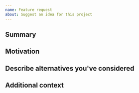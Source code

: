 ```yaml
---
name: Feature request
about: Suggest an idea for this project
---
```


<!--

Have you read veritable-authority's Code of Conduct? By filing an Issue, you are expected to comply with it, including treating everyone with respect: https://github.com/digicatapult/veritable-authority/.github/blob/main/CODE_OF_CONDUCT.md

---
Also note that the Digital Catapult team has finite resources so it's unlikely that we'll work on feature requests. If we're interested in a particular feature however, we'll follow up and ask you to submit an RFC to talk about it in more detail.

-->

## Summary

<!-- One paragraph explanation of the feature. -->

## Motivation

<!-- Why are we doing this? What use cases does it support? What is the expected outcome? -->

## Describe alternatives you've considered

<!-- A clear and concise description of the alternative solutions you've considered. Be sure to explain why veritable-authority's existing customisability isn't suitable for this feature. -->

## Additional context

<!-- Add any other context or screenshots about the feature request here. -->
